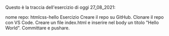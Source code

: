 Questo è la traccia dell'esercizio di oggi 27_08_2021:

nome repo: htmlcss-hello
Esercizio Creare il repo su GitHub.
Clonare il repo con VS Code.
Creare un file index.html e inserire nel body un titolo "Hello World".
Committare e pushare.